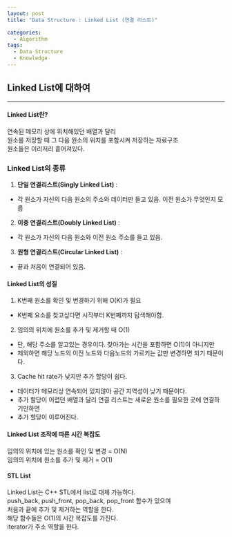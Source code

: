 ```yaml
---
layout: post
title: "Data Structure : Linked List (연결 리스트)"

categories:
  - Algorithm
tags:
  - Data Structure
  - Knowledge
---
```


##  Linked List에 대하여  
***  
#### Linked List란?  
  
연속된 메모리 상에 위치해있던 배열과 달리  
원소를 저장할 때 그 다음 원소의 위치를 포함시켜 저장하는 자료구조  
원소들은 이리저리 흩어져있다.  
  
### Linked List의 종류  
  
1. __단일 연결리스트(Singly Linked List)__ :  
- 각 원소가 자신의 다음 원소의 주소와 데이터만 들고 있음. 이전 원소가 무엇인지 모름  
2. __이중 연결리스트(Doubly Linked List)__ :  
- 각 원소가 자신의 다음 원소와 이전 원소 주소를 들고 있음.  
3. __원형 연결리스트(Circular Linked List)__ :  
- 끝과 처음이 연결되어 있음.  
  
#### Linked List의 성질  
  
1. K번째 원소를 확인 및 변경하기 위해 O(K)가 필요  
- K번째 요소를 찾고싶다면 시작부터 K번째까지 탐색해야함.  

2. 임의의 위치에 원소를 추가 및 제거할 때 O(1)  
- 단, 해당 주소를 알고있는 경우이다. 찾아가는 시간을 포함하면 O(1)이 아니지만  
- 제외하면 해당 노드의 이전 노드와 다음노드의 가르키는 값만 변경하면 되기 때문이다.    
  
3. Cache hit rate가 낮지만 추가 할당이 쉽다.  
- 데이터가 메모리상 연속되어 있지않아 공간 지역성이 낮기 때문이다.  
- 추가 할당이 어렵던 배열과 달리 연결 리스트는 새로운 원소를 필요한 곳에 연결하기만하면  
- 추가 할당이 이루어진다.    
  
#### Linked List 조작에 따른 시간 복잡도  
  
임의의 위치에 있는 원소를 확인 및 변경 = O(N)  
임의의 위치에 원소를 추가 및 제거 = O(1)    
  
#### STL List  
  
Linked List는 C++ STL에서 list로 대체 가능하다.  
push_back, push_front, pop_back, pop_front 함수가 있으며  
처음과 끝에 추가 및 제거하는 역할을 한다.  
해당 함수들은 O(1)의 시간 복잡도를 가진다.  
iterator가 주소 역할을 한다.  
  
